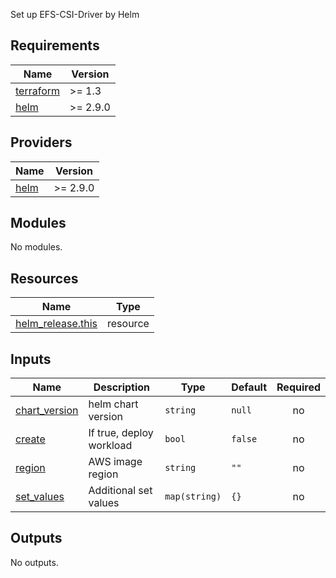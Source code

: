 Set up EFS-CSI-Driver by Helm

## Requirements

| Name | Version |
|------|---------|
| <a name="requirement_terraform"></a> [terraform](#requirement\_terraform) | >= 1.3 |
| <a name="requirement_helm"></a> [helm](#requirement\_helm) | >= 2.9.0 |

## Providers

| Name | Version |
|------|---------|
| <a name="provider_helm"></a> [helm](#provider\_helm) | >= 2.9.0 |

## Modules

No modules.

## Resources

| Name | Type |
|------|------|
| [helm_release.this](https://registry.terraform.io/providers/hashicorp/helm/latest/docs/resources/release) | resource |

## Inputs

| Name | Description | Type | Default | Required |
|------|-------------|------|---------|:--------:|
| <a name="input_chart_version"></a> [chart\_version](#input\_chart\_version) | helm chart version | `string` | `null` | no |
| <a name="input_create"></a> [create](#input\_create) | If true, deploy workload | `bool` | `false` | no |
| <a name="input_region"></a> [region](#input\_region) | AWS image region | `string` | `""` | no |
| <a name="input_set_values"></a> [set\_values](#input\_set\_values) | Additional set values | `map(string)` | `{}` | no |

## Outputs

No outputs.
